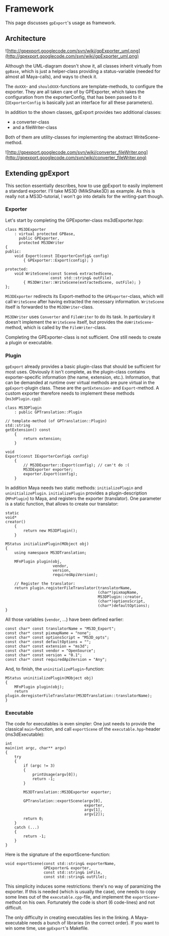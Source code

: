 # Framework #

This page discusses `gpExport`'s usage as framework.

## Architecture ##
![http://gpexport.googlecode.com/svn/wiki/gpExporter_uml.png](http://gpexport.googlecode.com/svn/wiki/gpExporter_uml.png)

Although the UML-diagram doesn't show it, all classes inherit virtually from `gpBase`, which is just a helper-class providing a status-variable (needed for almost all Maya-calls), and ways to check it.

The `doXXX`- and `shouldXXX`-functions are template-methods, to configure the exporter. They are all taken care of by GPExporter, which takes the configuration from the exporterConfig, that has been passed to it (`IExporterConfig` is basically just an interface for all these parameters).

In addition to the shown classes, gpExport provides two additional classes:
  * a converter-class
  * and a fileWriter-class

Both of them are utility-classes for implementing the abstract WriteScene-method.

![http://gpexport.googlecode.com/svn/wiki/converter_fileWriter.png](http://gpexport.googlecode.com/svn/wiki/converter_fileWriter.png)

## Extending gpExport ##
This section essentially describes, how to use gpExport to easily implement a standard exporter. I'll take MS3D (MilkShake3D) as example. As this is really not a MS3D-tutorial, I won't go into details for the writing-part though.

### Exporter ###

Let's start by completing the GPExporter-class ms3dExporter.hpp:

```
class MS3DExporter
    : virtual protected GPBase,
      public GPExporter,
      protected MS3DWriter
{
public:
    void Export(const IExporterConfig& config)
        { GPExporter::Export(config); }

protected:
    void WriteScene(const Scene& extractedScene,
                    const std::string& outFile)
        { MS3DWriter::WriteScene(extractedScene, outFile); }
};
```

`MS3DExporter` redirects its Export-method to the `GPExporter`-class, which will call `WriteScene` after having extracted the necessary information. `WriteScene` itself is forwarded to the `MS3DWriter`-class.

`MS3DWriter` uses `Converter` and `FileWriter` to do its task. In particulary it doesn't implement the `WriteScene` itself, but provides the `doWriteScene`-method, which is called by the `FileWriter`-class.

Completing the GPExporter-class is not sufficient. One still needs to create a plugin or executable.

### Plugin ###
`gpExport` already provides a basic plugin-class that should be sufficient for most uses. Obviously it isn't complete, as the plugin-class contains exporter-specific information (the name, extension, etc.). Information, that can be demanded at runtime over virtual methods are pure virtual in the `gpExport`-plugin class. These are the `getExtension`- and `Export`-method. A custom exporter therefore needs to implement these methods (`ms3dPlugin.cpp`):

```
class MS3DPlugin
    : public GPTranslation::Plugin
```

```
// template-method (of GPTranslation::Plugin)
std::string
getExtension() const
    {
        return extension;
    }
```

```
void
Export(const IExporterConfig& config)
    {
        // MS3DExporter::Export(config); // can't do :(
        MS3DExporter exporter;
        exporter.Export(config);
    }
```

In addition Maya needs two static methods: `initializePlugin` and `uninitializePlugin`. `initializePlugin` provides a plugin-description (`MPnPlugin`) to Maya, and registers the exporter (translator). One parameter is a static function, that allows to create our translator:

```
static
void*
creator()
    {
        return new MS3DPlugin();
    }
```

```
MStatus initializePlugin(MObject obj)
{
    using namespace MS3DTranslation;

    MFnPlugin plugin(obj,
                     vendor,
                     version,
                     requiredApiVersion);

    // Register the translator:
    return plugin.registerFileTranslator(translatorName,
                                         (char*)pixmapName,
                                         MS3DPlugin::creator,
                                         (char*)optionsScript,
                                         (char*)defaultOptions);
}
```

All those variables (`vendor`, ...) have been defined earlier:

```
const char* const translatorName = "MS3D_Export";
const char* const pixmapName = "none";
const char* const optionsScript = "MS3D_opts";
const char* const defaultOptions = "";
const char* const extension = "ms3d";
const char* const vendor = "OpenSource";
const char* const version = "0.1";
const char* const requiredApiVersion = "Any";
```

And, to finish, the `uninitializePlugin`-function:

```
MStatus uninitializePlugin(MObject obj)
{
    MFnPlugin plugin(obj);
    return plugin.deregisterFileTranslator(MS3DTranslation::translatorName);
}
```

### Executable ###
The code for executables is even simpler: One just needs to provide the classical `main`-function, and call `exportScene` of the `executable.hpp`-header (ms3dExecutable):

```
int
main(int argc, char** argv)
{
    try
    {
        if (argc != 3)
        {
            printUsage(argv[0]);
            return -1;
        }

        MS3DTranslation::MS3DExporter exporter;
        
        GPTranslation::exportScene(argv[0],
                                   exporter,
                                   argv[1],
                                   argv[2]);
        return 0;
    }
    catch (...)
    {
        return -1;
    }
}
```

Here is the signature of the exportScene-function:

```
void exportScene(const std::string& exporterName,
                 GPExporter& exporter,
                 const std::string& inFile,
                 const std::string& outFile);
```

This simplicity induces some restrictions: there's no way of paramizing the exporter. If this is needed (which is usually the case), one needs to copy some lines out of the `executable.cpp`-file, and implement the `exportScene`-method on his own. Fortunately the code is short (6 code-lines) and not difficult.

The only difficulty in creating executables lies in the linking. A Maya-executable needs a bunch of libraries (in the correct order). If you want to win some time, use `gpExport`'s Makefile.
